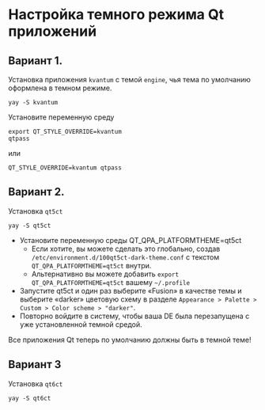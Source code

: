 # Настройка темного режима Qt приложений

## Вариант 1. 

Установка приложения `kvantum` с темой `engine`, чья тема по умолчанию оформлена в темном режиме.
```
yay -S kvantum
```
Установите переменную среду
```
export QT_STYLE_OVERRIDE=kvantum
qtpass
```
или
```
QT_STYLE_OVERRIDE=kvantum qtpass
```

## Вариант 2. 

Установка `qt5ct`
```
yay -S qt5ct
```
- Установите переменную среды QT_QPA_PLATFORMTHEME=qt5ct
  - Если хотите, вы можете сделать это глобально, создав `/etc/environment.d/100qt5ct-dark-theme.conf` с текстом `QT_QPA_PLATFORMTHEME=qt5ct` внутри.
  - Альтернативно вы можете добавить `export QT_QPA_PLATFORMTHEME=qt5ct` вашему `~/.profile`
- Запустите qt5ct и один раз выберите «Fusion» в качестве темы и выберите «darker» цветовую схему в разделе `Appearance > Palette > Custom > Color scheme > "darker"`.
- Повторно войдите в систему, чтобы ваша DE была перезапущена с уже установленной темной средой.

Все приложения Qt теперь по умолчанию должны быть в темной теме!

## Вариант 3

Установка `qt6ct`
```
yay -S qt6ct
```

